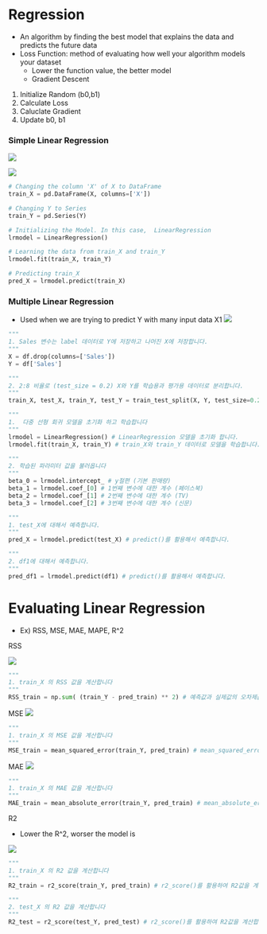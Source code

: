 # Regression

* An algorithm by finding the best model that explains the data and predicts the future data
* Loss Function: method of evaluating how well your algorithm models your dataset
    * Lower the function value, the better model
    * Gradient Descent
 1. Initialize Random (b0,b1)
 2. Calculate Loss
 3. Caluclate Gradient
 4. Update b0, b1

### Simple Linear Regression

 ![](https://user-images.githubusercontent.com/93812258/186100723-d0abda25-8451-4a83-95e9-d961af7baf74.png)

![](https://user-images.githubusercontent.com/93812258/186101224-45be060f-0893-4a9e-abd0-0483f3b0ed10.png)

```python
# Changing the column 'X' of X to DataFrame
train_X = pd.DataFrame(X, columns=['X'])

# Changing Y to Series
train_Y = pd.Series(Y)

# Initializing the Model. In this case,  LinearRegression
lrmodel = LinearRegression()

# Learning the data from train_X and train_Y
lrmodel.fit(train_X, train_Y)

# Predicting train_X
pred_X = lrmodel.predict(train_X)
```

### Multiple Linear Regression
* Used when we are trying to predict Y with many input data X1
![](https://user-images.githubusercontent.com/93812258/186107646-f124c2f9-1fcd-468f-b7cf-c3eae5c0b9f2.png)

```python
"""
1. Sales 변수는 label 데이터로 Y에 저장하고 나머진 X에 저장합니다.
"""
X = df.drop(columns=['Sales'])
Y = df['Sales']

"""
2. 2:8 비율로 (test_size = 0.2) X와 Y를 학습용과 평가용 데이터로 분리합니다.
"""
train_X, test_X, train_Y, test_Y = train_test_split(X, Y, test_size=0.2, random_state=42) 

"""
1.  다중 선형 회귀 모델을 초기화 하고 학습합니다
"""
lrmodel = LinearRegression() # LinearRegression 모델을 초기화 합니다.
lrmodel.fit(train_X, train_Y) # train_X와 train_Y 데이터로 모델을 학습합니다.

"""
2. 학습된 파라미터 값을 불러옵니다
"""
beta_0 = lrmodel.intercept_ # y절편 (기본 판매량)
beta_1 = lrmodel.coef_[0] # 1번째 변수에 대한 계수 (페이스북)
beta_2 = lrmodel.coef_[1] # 2번째 변수에 대한 계수 (TV)
beta_3 = lrmodel.coef_[2] # 3번째 변수에 대한 계수 (신문)

"""
1. test_X에 대해서 예측합니다.
"""
pred_X = lrmodel.predict(test_X) # predict()를 활용해서 예측합니다.

"""
2. df1에 대해서 예측합니다.
"""
pred_df1 = lrmodel.predict(df1) # predict()를 활용해서 예측합니다.
```

# Evaluating Linear Regression
* Ex) RSS, MSE, MAE, MAPE, R^2

RSS

![](https://user-images.githubusercontent.com/93812258/186613166-bb197707-9916-4940-8a34-dda8d1dd087d.png)

```python
"""
1. train_X 의 RSS 값을 계산합니다
"""
RSS_train = np.sum( (train_Y - pred_train) ** 2) # 예측값과 실제값의 오차제곱합을 구합니다.
```

MSE
![](https://user-images.githubusercontent.com/93812258/186614186-07980026-e240-4cde-97af-0becf014d31c.png)

```python
"""
1. train_X 의 MSE 값을 계산합니다
"""
MSE_train = mean_squared_error(train_Y, pred_train) # mean_squared_error() 를 활용해서 MSE를 계산합니다.
```

MAE
![](https://user-images.githubusercontent.com/93812258/186614371-64ff017c-0c26-4047-a5f1-f33907b82820.png)

```python
"""
1. train_X 의 MAE 값을 계산합니다
"""
MAE_train = mean_absolute_error(train_Y, pred_train) # mean_absolute_error() 를 활용해서 MAE를 계산합니다.
```

R2
* Lower the R^2, worser the model is

![](https://user-images.githubusercontent.com/93812258/186615231-95543369-1373-46fb-8766-a4f08194cd42.png)

```python
"""
1. train_X 의 R2 값을 계산합니다
"""
R2_train = r2_score(train_Y, pred_train) # r2_score()를 활용하여 R2값을 계산합니다.

"""
2. test_X 의 R2 값을 계산합니다
"""
R2_test = r2_score(test_Y, pred_test) # r2_score()를 활용하여 R2값을 계산합니다.
```
